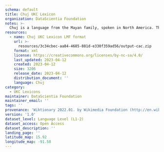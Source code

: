 ```yaml
---
schema: default
title: Chuj UKC Lexicon
organization: DataScientia Foundation
notes: >-
  Chuj is a language from the Mayan family, spoken in North America. The UKC Lexicon of Chuj is represented as a lexico-semantic network. It consists of words, word senses, synsets, as well as sense-level and synset-level relationships.
resources:
  - name: Chuj UKC Lexicon LMF format
    url: >-
      resources/3c34cbec-aa84-4685-881d-e330f359ad56/output-cac.zip
    format: xml
    license: https://creativecommons.org/licenses/by-nc-sa/4.0/
    last_updated: 2023-04-12
    created: 2023-04-12
    size: 3206
    release_date: 2023-04-12
    distribution_document: ''
    language: Chuj
category:
  - UKC Lexicons
maintainer: DataScientia Foundation
maintainer_email: ''
tags: ''
provenance: 'Wiktionary 2022.01. by Wikimedia Foundation (http://en.wiktionary.org); CogNet 2.1 by Khuyagbaatar Batsuren, National University of Mongolia (http://cognet.ukc.disi.unitn.it); Native Languages of the Americas 2021.11. by Laura Redish and Orrin Lewis (http://www.native-languages.org); Princeton WordNet 2.1 by Princeton University (https://wordnet.princeton.edu)'
version: '1.0'
dataset_level: Language Level (L1-2)
dataset_access: Open Access
dataset_description: ''
landing_page: ''
latitude_map: 15.92
longitude_map: -91.58
---
```

